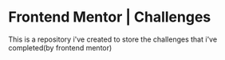 # Frontend Mentor | Challenges
This is a repository i've created to store the challenges that i've completed(by frontend mentor)
